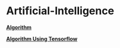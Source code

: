 # Artificial-Intelligence 


<strong> <a href="https://github.com/pragneshs9/Artificial-Intelligence/blob/master/Algorithm/README.md">Algorithm</a> </strong>

<strong><a href="https://github.com/pragneshs9/Artificial-Intelligence/blob/master/Examples/README.md"> Algorithm Using Tensorflow </a></strong>

